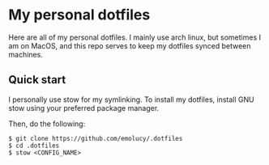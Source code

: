 # My personal dotfiles

Here are all of my personal dotfiles. I mainly use arch linux, but sometimes I am on MacOS, and this repo
serves to keep my dotfiles synced between machines.

## Quick start
I personally use stow for my symlinking. To install my dotfiles, install GNU stow using your preferred package manager.

Then, do the following:
```
$ git clone https://github.com/emolucy/.dotfiles
$ cd .dotfiles
$ stow <CONFIG_NAME>
```

